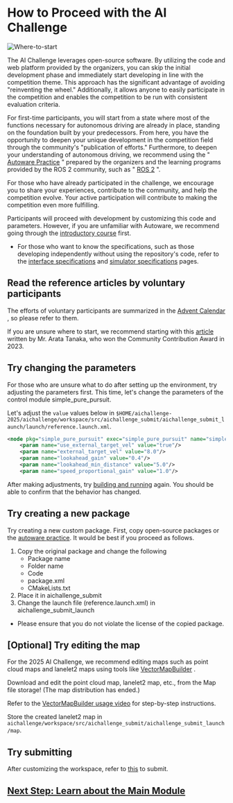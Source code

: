 # How to Proceed with the AI Challenge

![Where-to-start](./images/where-to-start.drawio.svg)

The AI Challenge leverages open-source software. By utilizing the code and web platform provided by the organizers, you can skip the initial development phase and immediately start developing in line with the competition theme.
This approach has the significant advantage of avoiding "reinventing the wheel." Additionally, it allows anyone to easily participate in the competition and enables the competition to be run with consistent evaluation criteria.

For first-time participants, you will start from a state where most of the functions necessary for autonomous driving are already in place, standing on the foundation built by your predecessors. From here, you have the opportunity to deepen your unique development in the competition field through the community's "publication of efforts."
Furthermore, to deepen your understanding of autonomous driving, we recommend using the " [Autoware Practice](../course/index.en.md) " prepared by the organizers and the learning programs provided by the ROS 2 community, such as " [ROS 2](https://docs.ros.org/en/humble/Tutorials.html) ".

For those who have already participated in the challenge, we encourage you to share your experiences, contribute to the community, and help the competition evolve. Your active participation will contribute to making the competition even more fulfilling.

<!-- * The source code that forms the basis for development in the AI Challenge is provided in the [competition repository](https://github.com/AutomotiveAIChallenge/aichallenge-2025/tree/main/aichallenge/workspace/src/aichallenge_submit) . -->

Participants will proceed with development by customizing this code and parameters. However, if you are unfamiliar with Autoware, we recommend going through the [introductory course](../course/index.en.md) first.

* For those who want to know the specifications, such as those developing independently without using the repository's code, refer to the [interface specifications](../specifications/interface.en.md) and [simulator specifications](../specifications/simulator.en.md) pages.

## Read the reference articles by voluntary participants

The efforts of voluntary participants are summarized in the [Advent Calendar](https://qiita.com/advent-calendar/2023/jidounten-ai) , so please refer to them.

If you are unsure where to start, we recommend starting with this [article](https://qiita.com/Arata-stu/items/4b03772348dca4f7ef89) written by Mr. Arata Tanaka, who won the Community Contribution Award in 2023.

## Try changing the parameters

For those who are unsure what to do after setting up the environment, try adjusting the parameters first.
This time, let's change the parameters of the control module simple_pure_pursuit.

Let's adjust the `value` values below in `$HOME/aichallenge-2025/aichallenge/workspace/src/aichallenge_submit/aichallenge_submit_launch/launch/reference.launch.xml`.

```xml
<node pkg="simple_pure_pursuit" exec="simple_pure_pursuit" name="simple_pure_pursuit_node" output="screen">
    <param name="use_external_target_vel" value="true"/>
    <param name="external_target_vel" value="8.0"/>
    <param name="lookahead_gain" value="0.4"/>
    <param name="lookahead_min_distance" value="5.0"/>
    <param name="speed_proportional_gain" value="1.0"/>
```

After making adjustments, try [building and running](../setup/build-docker.en.md) again. You should be able to confirm that the behavior has changed.

## Try creating a new package

Try creating a new custom package. First, copy open-source packages or the [autoware practice](https://github.com/AutomotiveAIChallenge/autoware-practice).
It would be best if you proceed as follows.

1. Copy the original package and change the following
    * Package name
    * Folder name
    * Code
    * package.xml
    * CMakeLists.txt
2. Place it in aichallenge_submit
3. Change the launch file (reference.launch.xml) in aichallenge_submit_launch

* Please ensure that you do not violate the license of the copied package.

## [Optional] Try editing the map

For the 2025 AI Challenge, we recommend editing maps such as point cloud maps and lanelet2 maps using tools like [VectorMapBuilder](https://tools.tier4.jp/feature/vector_map_builder_ll2/) .

Download and edit the point cloud map, lanelet2 map, etc., from the Map file storage! (The map distribution has ended.)

Refer to the [VectorMapBuilder usage video](https://www.youtube.com/watch?v=GvZr707TmuM) for step-by-step instructions.

Store the created lanelet2 map in `aichallenge/workspace/src/aichallenge_submit/aichallenge_submit_launch/map`.

## Try submitting

After customizing the workspace, refer to [this](../preliminaries/submission.en.md) to submit.

## [Next Step: Learn about the Main Module](./main-module.en.md)
